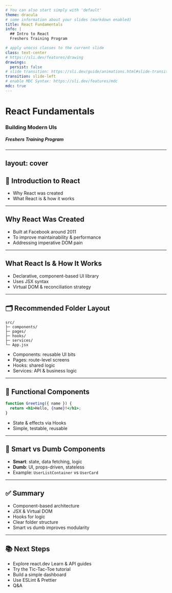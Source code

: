 ```yaml
---
# You can also start simply with 'default'
theme: dracula
# some information about your slides (markdown enabled)
title: React Fundamentals
info: |
  ## Intro to React
  Freshers Training Program

# apply unocss classes to the current slide
class: text-center
# https://sli.dev/features/drawing
drawings:
  persist: false
# slide transition: https://sli.dev/guide/animations.html#slide-transitions
transition: slide-left
# enable MDC Syntax: https://sli.dev/features/mdc
mdc: true
---
```


# React Fundamentals

### Building Modern UIs

##### Freshers Training Program

<!--
Time: 0–2 min  
Welcome everyone. Introduce the session focus: React fundamentals and component structure. We'll explore why React exists, its core architecture, and practical component patterns used in real-world development.
-->

---
layout: cover
---

## 🚀 Introduction to React

- Why React was created  
- What React is & how it works

<!--
Time: 2–4 min  
Introduce React by explaining its relevance in modern web development. Explain this session will cover its origins, how it works under the hood, and practical organization strategies.
-->

---

## Why React Was Created

- Built at Facebook around 2011  
- To improve maintainability & performance  
- Addressing imperative DOM pain

<!--
Time: 4–7 min  
React was created by Facebook’s Jordan Walke to solve problems in their large applications like News Feed. Traditional DOM manipulation was becoming too complex and error-prone. React introduced a declarative approach, allowing developers to describe what the UI should look like, not how to change it. It also allowed breaking down interfaces into small reusable pieces.
-->

---

## What React Is & How It Works

- Declarative, component-based UI library  
- Uses JSX syntax  
- Virtual DOM & reconciliation strategy

<!--
Time: 7–10 min  
React allows you to build user interfaces declaratively, meaning you describe the UI and React takes care of updating it efficiently. JSX blends HTML and JavaScript for clearer syntax. React creates a Virtual DOM, compares differences with previous renders, and only updates necessary parts in the real DOM—leading to better performance.
-->

---

## 🗂 Recommended Folder Layout

```shell
src/
├─ components/
├─ pages/
├─ hooks/
├─ services/
└─ App.jsx

```

- Components: reusable UI bits  
- Pages: route-level screens  
- Hooks: shared logic  
- Services: API & business logic

<!--
Time: 10–14 min  
A clean folder structure helps keep large codebases maintainable. Components are small UI elements, Pages are route-based views, Hooks encapsulate logic, and Services handle APIs or utilities. This structure scales well, avoids deeply nested files, and promotes clarity.
-->

---

## 🧩 Functional Components

```jsx
function Greeting({ name }) {
  return <h1>Hello, {name}!</h1>;
}
```

- State & effects via Hooks
- Simple, testable, reusable

<!--
Time: 14–18 min  
Since React 16.8, function components are the standard. They're simpler to write, easier to test, and support Hooks for adding state and side effects. The example shows a basic function component rendering dynamic content.
-->

---

## 🔁 Smart vs Dumb Components

- **Smart**: state, data fetching, logic
- **Dumb**: UI, props-driven, stateless
- Example: `UserListContainer` vs `UserCard`

<!--
Time: 18–22 min  
Smart components manage logic and state (e.g., data fetching), while dumb components just display UI based on props. This separation makes code modular and easier to test. Containers handle logic, presentational components handle styling and display.
-->

---

## ✅ Summary

- Component-based architecture
- JSX & Virtual DOM
- Hooks for logic
- Clear folder structure
- Smart vs dumb improves modularity

<!--
Time: 22–24 min  
Summarize main takeaways: React promotes modularity through components, improves clarity with JSX, enhances performance with Virtual DOM, and encourages scalability with smart organization. The smart/dumb pattern ensures maintainable code.
-->

---

## 📚 Next Steps

- Explore react.dev Learn & API guides
- Try the Tic-Tac-Toe tutorial
- Build a simple dashboard
- Use ESLint & Prettier
- Q\&A

<!--
Time: 24–26 min  
Encourage learners to go deeper via React.dev’s official guides. Suggest the Tic-Tac-Toe tutorial, creating a mini-project, and adding code quality tools like ESLint and Prettier. Open the floor for questions to wrap up.
-->

